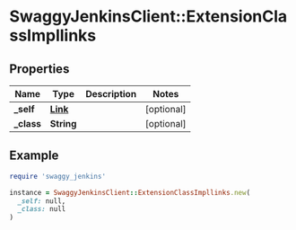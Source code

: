# SwaggyJenkinsClient::ExtensionClassImpllinks

## Properties

| Name | Type | Description | Notes |
| ---- | ---- | ----------- | ----- |
| **_self** | [**Link**](Link.md) |  | [optional] |
| **_class** | **String** |  | [optional] |

## Example

```ruby
require 'swaggy_jenkins'

instance = SwaggyJenkinsClient::ExtensionClassImpllinks.new(
  _self: null,
  _class: null
)
```

